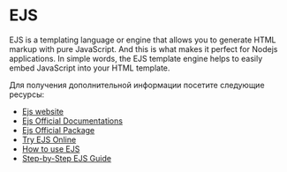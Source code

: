 # EJS

EJS is a templating language or engine that allows you to generate HTML markup with pure JavaScript. And this is what makes it perfect for Nodejs applications.
In simple words, the EJS template engine helps to easily embed JavaScript into your HTML template.

Для получения дополнительной информации посетите следующие ресурсы:

- [Ejs website](https://ejs.co/)
- [Ejs Official Documentations](https://ejs.co/#docs)
- [Ejs Official Package](https://www.npmjs.com/package/ejs)
- [Try EJS Online](https://ionicabizau.github.io/ejs-playground/)
- [How to use EJS](https://www.digitalocean.com/community/tutorials/how-to-use-ejs-to-template-your-node-application)
- [Step-by-Step EJS Guide](https://codeforgeek.com/ejs-template-engine-in-nodejs/)
